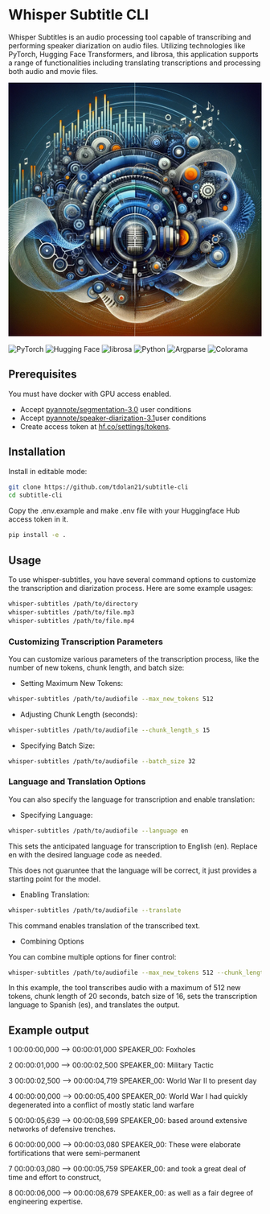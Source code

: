 # Whisper Subtitle CLI

Whisper Subtitles is an audio processing tool capable of transcribing and performing speaker diarization on audio files. Utilizing technologies like PyTorch, Hugging Face Transformers, and librosa, this application supports a range of functionalities including translating transcriptions and processing both audio and movie files.

![header.png](files/header.png)

![PyTorch](https://img.shields.io/badge/PyTorch-red.svg) ![Hugging Face](https://img.shields.io/badge/Hugging_Face-orange.svg) ![librosa](https://img.shields.io/badge/librosa-yellowgreen.svg) ![Python](https://img.shields.io/badge/Python-3776AB.svg?&logo=python&logoColor=white) ![Argparse](https://img.shields.io/badge/Argparse-007ACC.svg?&logo=gnu-bash&logoColor=white) ![Colorama](https://img.shields.io/badge/Colorama-FFD43B.svg?&logo=python&logoColor=blue)


## Prerequisites

You must have docker with GPU access enabled.

+ Accept [pyannote/segmentation-3.0](https://hf.co/pyannote/segmentation-3.0) user conditions
+ Accept [pyannote/speaker-diarization-3.1](https://hf.co/pyannote-speaker-diarization-3.1)user conditions
+ Create access token at [hf.co/settings/tokens](https://huggingface.co/settings/tokens).

## Installation

Install in editable mode:

```bash
git clone https://github.com/tdolan21/subtitle-cli
cd subtitle-cli
```
Copy the .env.example and make .env file with your Huggingface Hub access token in it.

```bash
pip install -e .
```

## Usage

To use whisper-subtitles, you have several command options to customize the transcription and diarization process. Here are some example usages:

```bash
whisper-subtitles /path/to/directory
whisper-subtitles /path/to/file.mp3
whisper-subtitles /path/to/file.mp4
```
### Customizing Transcription Parameters

You can customize various parameters of the transcription process, like the number of new tokens, chunk length, and batch size:

+ Setting Maximum New Tokens:

```bash
whisper-subtitles /path/to/audiofile --max_new_tokens 512
```
+ Adjusting Chunk Length (seconds):

```bash
whisper-subtitles /path/to/audiofile --chunk_length_s 15
```
+ Specifying Batch Size:

```bash
whisper-subtitles /path/to/audiofile --batch_size 32
```


### Language and Translation Options

You can also specify the language for transcription and enable translation:

+ Specifying Language:

```bash
whisper-subtitles /path/to/audiofile --language en
```

This sets the anticipated language for transcription to English (en). Replace en with the desired language code as needed.

This does not guaruntee that the language will be correct, it just provides a starting point for the model.

+ Enabling Translation:

```bash
whisper-subtitles /path/to/audiofile --translate
```
This command enables translation of the transcribed text.

+ Combining Options

You can combine multiple options for finer control:

```bash
whisper-subtitles /path/to/audiofile --max_new_tokens 512 --chunk_length_s 20 --batch_size 16 --language es --translate
```

In this example, the tool transcribes audio with a maximum of 512 new tokens, chunk length of 20 seconds, batch size of 16, sets the transcription language to Spanish (es), and translates the output.


## Example output

1
00:00:00,000 --> 00:00:01,000
SPEAKER_00:  Foxholes

2
00:00:01,000 --> 00:00:02,500
SPEAKER_00:  Military Tactic

3
00:00:02,500 --> 00:00:04,719
SPEAKER_00:  World War II to present day

4
00:00:00,000 --> 00:00:05,400
SPEAKER_00:  World War I had quickly degenerated into a conflict of mostly static land warfare

5
00:00:05,639 --> 00:00:08,599
SPEAKER_00:  based around extensive networks of defensive trenches.

6
00:00:00,000 --> 00:00:03,080
SPEAKER_00:  These were elaborate fortifications that were semi-permanent

7
00:00:03,080 --> 00:00:05,759
SPEAKER_00:  and took a great deal of time and effort to construct,

8
00:00:06,000 --> 00:00:08,679
SPEAKER_00:  as well as a fair degree of engineering expertise.